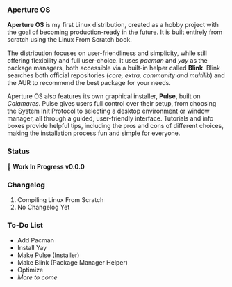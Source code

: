 ### Aperture OS

**Aperture OS** is my first Linux distribution, created as a hobby project with the goal of becoming production-ready in the future. It is built entirely from scratch using the Linux From Scratch book.

The distribution focuses on user-friendliness and simplicity, while still offering flexibility and full user-choice. It uses *pacman* and *yay* as the package managers, both accessible via a built-in helper called **Blink**. Blink searches both official repositories (*core, extra, community and multilib*) and the AUR to recommend the best package for your needs.

Aperture OS also features its own graphical installer, **Pulse**, built on *Calamares*. Pulse gives users full control over their setup, from choosing the System Init Protocol to selecting a desktop environment or window manager, all through a guided, user-friendly interface. Tutorials and info boxes provide helpful tips, including the pros and cons of different choices, making the installation process fun and simple for everyone.

### Status

**🚧   Work In Progress**
**v0.0.0**

### Changelog

1. Compiling Linux From Scratch
2. No Changelog Yet

### To-Do List

- Add Pacman
- Install Yay
- Make Pulse (Installer)
- Make Blink (Package Manager Helper)
- Optimize
- *More to come*
